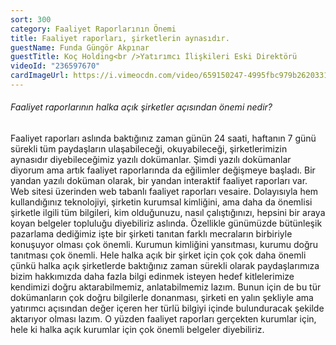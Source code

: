 ```yaml
---
sort: 300
category: Faaliyet Raporlarının Önemi
title: Faaliyet raporları, şirketlerin aynasıdır.
guestName: Funda Güngör Akpınar
guestTitle: Koç Holding<br />Yatırımcı İlişkileri Eski Direktörü
videoId: "236597670"
cardImageUrl: https://i.vimeocdn.com/video/659150247-4995fbc979b2620331d69e6041612f490b5e777575ee9b8d3c7c621585b6e693-d.jpg?mw=535&mh=301
---
```


###### Faaliyet raporlarının halka açık şirketler açısından önemi nedir?

Faaliyet raporları aslında baktığınız zaman günün 24 saati, haftanın 7 günü sürekli tüm paydaşların ulaşabileceği, okuyabileceği, şirketlerimizin aynasıdır diyebileceğimiz yazılı dokümanlar. Şimdi yazılı dokümanlar diyorum ama artık faaliyet raporlarında da eğilimler değişmeye başladı. Bir yandan yazılı doküman olarak, bir yandan interaktif faaliyet raporları var. Web sitesi üzerinden web tabanlı faaliyet raporları vesaire. Dolayısıyla hem kullandığınız teknolojiyi, şirketin kurumsal kimliğini, ama daha da önemlisi şirketle ilgili tüm bilgileri, kim olduğunuzu, nasıl çalıştığınızı, hepsini bir araya koyan belgeler topluluğu diyebiliriz aslında. Özellikle günümüzde bütünleşik pazarlama dediğimiz işte bir şirketi tanıtan farklı mecraların birbiriyle konuşuyor olması çok önemli. Kurumun kimliğini yansıtması, kurumu doğru tanıtması çok önemli. Hele halka açık bir şirket için çok çok daha önemli çünkü halka açık şirketlerde baktığınız zaman sürekli olarak paydaşlarımıza bizim hakkımızda daha fazla bilgi edinmek isteyen hedef kitlelerimize kendimizi doğru aktarabilmemiz, anlatabilmemiz lazım. Bunun için de bu tür dokümanların çok doğru bilgilerle donanması, şirketi en yalın şekliyle ama yatırımcı açısından değer içeren her türlü bilgiyi içinde bulunduracak şekilde aktarıyor olması lazım. O yüzden faaliyet raporları gerçekten kurumlar için, hele ki halka açık kurumlar için çok önemli belgeler diyebiliriz.
